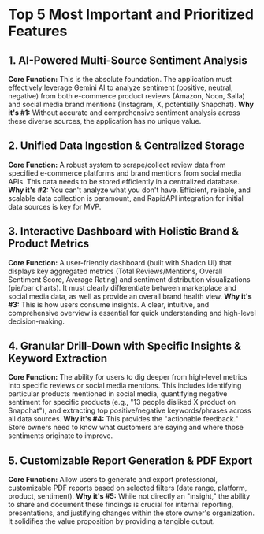 # Top 5 Most Important and Prioritized Features

## 1. AI-Powered Multi-Source Sentiment Analysis
**Core Function:** This is the absolute foundation. The application must effectively leverage Gemini AI to analyze sentiment (positive, neutral, negative) from both e-commerce product reviews (Amazon, Noon, Salla) and social media brand mentions (Instagram, X, potentially Snapchat).
**Why it's #1:** Without accurate and comprehensive sentiment analysis across these diverse sources, the application has no unique value.

## 2. Unified Data Ingestion & Centralized Storage
**Core Function:** A robust system to scrape/collect review data from specified e-commerce platforms and brand mentions from social media APIs. This data needs to be stored efficiently in a centralized database.
**Why it's #2:** You can't analyze what you don't have. Efficient, reliable, and scalable data collection is paramount, and RapidAPI integration for initial data sources is key for MVP.

## 3. Interactive Dashboard with Holistic Brand & Product Metrics
**Core Function:** A user-friendly dashboard (built with Shadcn UI) that displays key aggregated metrics (Total Reviews/Mentions, Overall Sentiment Score, Average Rating) and sentiment distribution visualizations (pie/bar charts). It must clearly differentiate between marketplace and social media data, as well as provide an overall brand health view.
**Why it's #3:** This is how users consume insights. A clear, intuitive, and comprehensive overview is essential for quick understanding and high-level decision-making.

## 4. Granular Drill-Down with Specific Insights & Keyword Extraction
**Core Function:** The ability for users to dig deeper from high-level metrics into specific reviews or social media mentions. This includes identifying particular products mentioned in social media, quantifying negative sentiment for specific products (e.g., "13 people disliked X product on Snapchat"), and extracting top positive/negative keywords/phrases across all data sources.
**Why it's #4:** This provides the "actionable feedback." Store owners need to know what customers are saying and where those sentiments originate to improve.

## 5. Customizable Report Generation & PDF Export
**Core Function:** Allow users to generate and export professional, customizable PDF reports based on selected filters (date range, platform, product, sentiment).
**Why it's #5:** While not directly an "insight," the ability to share and document these findings is crucial for internal reporting, presentations, and justifying changes within the store owner's organization. It solidifies the value proposition by providing a tangible output.